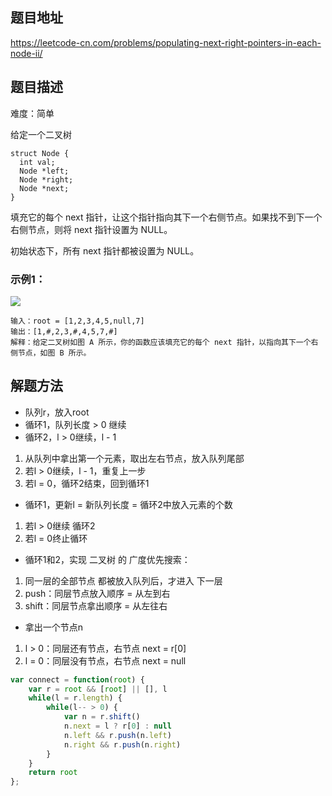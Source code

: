 ## 题目地址

https://leetcode-cn.com/problems/populating-next-right-pointers-in-each-node-ii/

## 题目描述

难度：简单

给定一个二叉树

```
struct Node {
  int val;
  Node *left;
  Node *right;
  Node *next;
}
```

填充它的每个 next 指针，让这个指针指向其下一个右侧节点。如果找不到下一个右侧节点，则将 next 指针设置为 NULL。

初始状态下，所有 next 指针都被设置为 NULL。


### 示例1：

<img src="https://assets.leetcode-cn.com/aliyun-lc-upload/uploads/2019/02/15/117_sample.png">

```
输入：root = [1,2,3,4,5,null,7]
输出：[1,#,2,3,#,4,5,7,#]
解释：给定二叉树如图 A 所示，你的函数应该填充它的每个 next 指针，以指向其下一个右侧节点，如图 B 所示。
```

## 解题方法

- 队列r，放入root
- 循环1，队列长度 > 0 继续
- 循环2，l > 0继续，l - 1
1. 从队列中拿出第一个元素，取出左右节点，放入队列尾部
2. 若l > 0继续，l - 1，重复上一步
3. 若l = 0，循环2结束，回到循环1
- 循环1，更新l = 新队列长度 = 循环2中放入元素的个数
1. 若l > 0继续 循环2
2. 若l = 0终止循环
- 循环1和2，实现 二叉树 的 广度优先搜索：
1. 同一层的全部节点 都被放入队列后，才进入 下一层
2. push：同层节点放入顺序 = 从左到右
3. shift：同层节点拿出顺序 = 从左往右
- 拿出一个节点n
1. l > 0：同层还有节点，右节点 next = r[0]
2. l = 0：同层没有节点，右节点 next = null

```js
var connect = function(root) {
    var r = root && [root] || [], l
    while(l = r.length) {
        while(l-- > 0) {
            var n = r.shift()
            n.next = l ? r[0] : null
            n.left && r.push(n.left)
            n.right && r.push(n.right)
        }
    }
    return root
};
```

